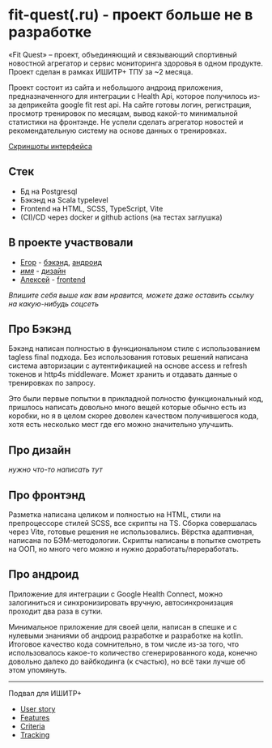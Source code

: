 # fit-quest(.ru) - проект больше не в разработке

«Fit Quest» – проект, объединяющий и связывающий спортивный новостной агрегатор и сервис мониторинга здоровья в одном продукте. Проект сделан в рамках ИШИТР+ ТПУ за ~2 месяца.

Проект состоит из сайта и небольшого андроид приложения, предназначенного для интеграции с Health Api, которое получилось из-за деприкейта google fit rest api. На сайте готовы логин, регистрация, просмотр тренировок по месяцам, вывод какой-то минимальной статистики на фронтэнде. Не успели сделать агрегатор новостей и рекомендательную систему на основе данных о тренировках.

[Скриншоты интерфейса](dock/images.md)

## Стек

- Бд на Postgresql
- Бэкэнд на Scala typelevel
- Frontend на HTML, SCSS, TypeScript, Vite
- (CI)/CD через docker и github actions (на тестах заглушка)

## В проекте участвовали

- [Егор](https://github.com/andreyegor) - [бэкэнд](#про-бэкэнд), [андроид](#про-андроид)
- _[имя](соцсеть)_ - [дизайн](#про-дизайн)
- [Алексей](https://github.com/e1shiy) - [frontend](#про-фронтэнд)

_Впишите себя выше как вам нравится, можете даже оставить ссылку на какую-нибудь соцсеть_

## Про Бэкэнд

Бэкэнд написан полностью в функциональном стиле с использованием tagless final подхода. Без использования готовых решений написана система авторизации с аутентификацией на основе access и refresh токенов и http4s middleware. Может хранить и отдавать данные о тренировках по запросу.

Это были первые попытки в прикладной полностю функциональный код, пришлось написать довольно много вещей которые обычно есть из коробки, но я в целом скорее доволен качеством получившегося кода, хотя есть несколько мест где его можно значительно улучшить.

## Про дизайн

_нужно что-то написать тут_

## Про фронтэнд

Разметка написана целиком и полностью на HTML, стили на препроцессоре стилей SCSS, все скрипты на TS. Сборка совершалась через Vite, готовые решения не использовались.
Вёрстка адаптивная, написана по БЭМ-методологии. Скрипты написаны в попытке смотреть на ООП, но много чего можно и нужно доработать/переработать.

## Про андроид

Приложение для интеграции с Google Health Connect, можно залогиниться и синхронизировать вручную, автосинхронизация проходит два раза в сутки. 

Минимальное приложение для своей цели, написан в спешке и с нулевыми знаниями об андроид разработке и разработке на kotlin. Итоговое качество кода сомнительно, в том числе из-за того, что использовалось какое-то количество сгенерированного кода, конечно довольно далеко до вайбкодинга (к счастью), но всё таки лучше об этом упомянуть.

---

Подвал для ИШИТР+

- [User story](/dock/user-story.md)
- [Features](/dock/features.md)
- [Criteria](/dock/criteria.md)
- [Tracking](/dock/tracking.md)
